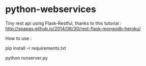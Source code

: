 # python-webservices

Tiny rest api using Flask-Restful, thanks to this tutorial : http://spapas.github.io/2014/06/30/rest-flask-mongodb-heroku/

How to use :

pip install -r requirements.txt

python runserver.py
